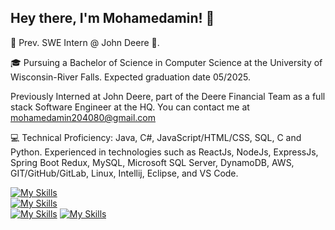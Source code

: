 ## Hey there, I'm Mohamedamin! 👋

👋 Prev. SWE Intern @ John Deere 🌟.

🎓 Pursuing a Bachelor of Science in Computer Science at the University of Wisconsin-River Falls. Expected graduation date 05/2025.

Previously Interned at John Deere, part of the Deere Financial Team as a full stack Software Engineer at the HQ. You can contact me at mohamedamin204080@gmail.com

💻 Technical Proficiency: 
Java, C#, JavaScript/HTML/CSS, SQL, C and Python. Experienced in technologies such as ReactJs, NodeJs, ExpressJs, Spring Boot Redux, MySQL, Microsoft SQL Server, DynamoDB, AWS, GIT/GitHub/GitLab, Linux, Intellij, Eclipse, and VS Code. 

[![My Skills](https://skillicons.dev/icons?i=ts,js,html,css,react,redux,spring,express,aws,dynamodb,mysql,maven,nodejs,npm,tailwind)](https://skillicons.dev)  
[![My Skills](https://skillicons.dev/icons?i=py,java,cs)](https://skillicons.dev)  
[![My Skills](https://skillicons.dev/icons?i=vscode,idea,eclipse,replit)](https://skillicons.dev)
[![My Skills](https://skillicons.dev/icons?i=,postman,git,github,gitlab,linux)](https://skillicons.dev)


